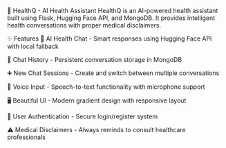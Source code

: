 🤖 HealthQ - AI Health Assistant
HealthQ is an AI-powered health assistant built using Flask, Hugging Face API, and MongoDB. It provides intelligent health conversations with proper medical disclaimers.

✨ Features
💬 AI Health Chat - Smart responses using Hugging Face API with local fallback

📜 Chat History - Persistent conversation storage in MongoDB

➕ New Chat Sessions - Create and switch between multiple conversations

🎤 Voice Input - Speech-to-text functionality with microphone support

🖥 Beautiful UI - Modern gradient design with responsive layout

🔐 User Authentication - Secure login/register system

⚠️ Medical Disclaimers - Always reminds to consult healthcare professionals
